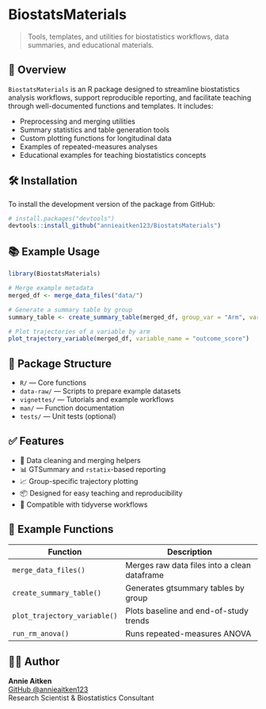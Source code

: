 # BiostatsMaterials

> Tools, templates, and utilities for biostatistics workflows, data summaries, and educational materials.

## 📖 Overview

`BiostatsMaterials` is an R package designed to streamline biostatistics analysis workflows, support reproducible reporting, and facilitate teaching through well-documented functions and templates. It includes:

- Preprocessing and merging utilities  
- Summary statistics and table generation tools  
- Custom plotting functions for longitudinal data  
- Examples of repeated-measures analyses  
- Educational examples for teaching biostatistics concepts  

## 🛠 Installation

To install the development version of the package from GitHub:

```r
# install.packages("devtools")
devtools::install_github("annieaitken123/BiostatsMaterials")
```

## 📚 Example Usage

```r
library(BiostatsMaterials)

# Merge example metadata
merged_df <- merge_data_files("data/")

# Generate a summary table by group
summary_table <- create_summary_table(merged_df, group_var = "Arm", vars = c("age", "sex"))

# Plot trajectories of a variable by arm
plot_trajectory_variable(merged_df, variable_name = "outcome_score")
```

## 📁 Package Structure

- `R/` — Core functions
- `data-raw/` — Scripts to prepare example datasets
- `vignettes/` — Tutorials and example workflows
- `man/` — Function documentation
- `tests/` — Unit tests (optional)

## ✅ Features

- 🔄 Data cleaning and merging helpers  
- 📊 GTSummary and `rstatix`-based reporting  
- 📈 Group-specific trajectory plotting  
- 📦 Designed for easy teaching and reproducibility  
- 🧪 Compatible with tidyverse workflows  

## 🔬 Example Functions

| Function                 | Description                                      |
|--------------------------|--------------------------------------------------|
| `merge_data_files()`     | Merges raw data files into a clean dataframe     |
| `create_summary_table()` | Generates gtsummary tables by group              |
| `plot_trajectory_variable()` | Plots baseline and end-of-study trends        |
| `run_rm_anova()`         | Runs repeated-measures ANOVA                     |

## 👩‍🔬 Author

**Annie Aitken**  
[GitHub @annieaitken123](https://github.com/annieaitken123)  
Research Scientist & Biostatistics Consultant
